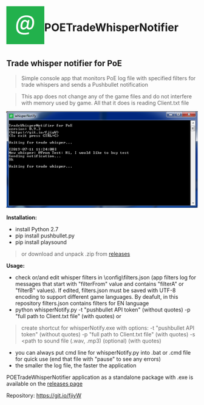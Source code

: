 <img align="left" width="100" height="100" src="https://github.com/Doberm4n/POETradeWhisperNotifier/blob/master/res/message.png">

# POETradeWhisperNotifier 
<br>

## Trade whisper notifier for PoE

> Simple console app that monitors PoE log file with specified filters for trade whispers and sends a Pushbullet notification

> This app does not change any of the game files and do not interfere with memory used by game. All that it does is reading Client.txt file

![alt text](https://github.com/Doberm4n/POETradeWhisperNotifier/blob/master/res/screenshot.png)
 
**Installation:**
- install Python 2.7
- pip install pushbullet.py
- pip install playsound

>or download and unpack .zip from [releases](https://github.com/Doberm4n/POETradeWhisperNotifier/releases/latest)

**Usage:** 
- check or/and edit whisper filters in \config\filters.json (app filters log for messages that start with "filterFrom" value and contains "filterA" or "filterB" values). If edited, filters.json must be saved with UTF-8 encoding to support different game languages. By deafult, in this repository filters.json contains filters for EN language
- python whisperNotify.py -t "pushbullet API token" (without quotes) -p "full path to Client.txt file" (with quotes) or
> create shortcut for whisperNotify.exe with options: -t "pushbullet API token" (without quotes) -p "full path to Client.txt file" (with quotes) -s <path to sound file (.wav, .mp3) (optional) (with quotes)
- you can always put cmd line for whisperNotify.py into .bat or .cmd file for quick use (end that file with "pause" to see any errors)
- the smaller the log file, the faster the application


POETradeWhisperNotifier application as a standalone package with .exe is available on the [releases page](https://github.com/Doberm4n/POETradeWhisperNotifier/releases/latest)

Repository: https://git.io/fjiyW
